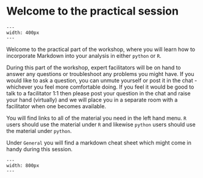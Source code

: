 <!-- #region -->
# Welcome to the practical session


```{figure} ./figs/tidy_data.jpg
---
width: 400px
---
```

Welcome to the practical part of the workshop, where you will learn how to incorporate Markdown into your analysis in either `python` or `R`.  

During this part of the workshop, expert facilitators will be on hand to answer any questions or troubleshoot any problems you might have. If you would like to ask a question, you can unmute yourself or post it in the chat - whichever you feel more comfortable doing. If you feel it would be good to talk to a facilitator 1:1 then please post your question in the chat and raise your hand (virtually) and we will place you in a separate room with a facilitator when one becomes available.

You will find links to all of the material you need in the left hand menu. `R` users should use the material under `R` and likewise `python` users should use the material under `python`. 

Under `General` you will find a markdown cheat sheet which might come in handy during this session.


```{figure} ./figs/logos.png
---
width: 800px
---
```
<!-- #endregion -->
